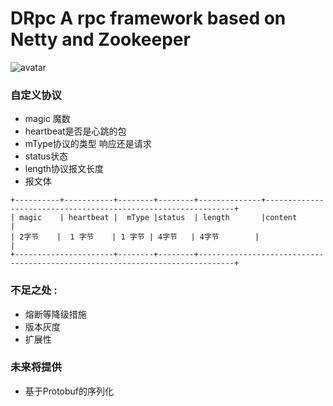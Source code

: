 # DRpc A rpc  framework based on  Netty and Zookeeper


![avatar](https://camo.githubusercontent.com/78c42a3e3d50b3dc363b3a76335f52f9f53a2b93/68747470733a2f2f67772e616c697061796f626a656374732e636f6d2f7a6f732f6e656d6f7061696e7465725f70726f642f63656365666661382d643062662d346132612d613537612d3239393835343462336438612f736f6661737461636b2d736f66612d7270632d656e5f55532f7265736f75726365732d686f6d655f312e706e67)


### 自定义协议


- magic 魔数
- heartbeat是否是心跳的包
- mType协议的类型 响应还是请求
- status状态
- length协议报文长度
- 报文体

```
+----------+-----------+--------+--------+--------------+---------------------------------------------------------------+
| magic    | heartbeat |  mType |status  | length       |content                                                        |
| 2字节    |  1 字节    | 1 字节 | 4字节   | 4字节        |                                                               |
+----------------------+--------+--------+------------------------------------------------------------------------------+
```

### 不足之处 :
- 熔断等降级措施
- 版本灰度
- 扩展性


### 未来将提供
- 基于Protobuf的序列化


